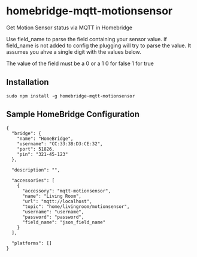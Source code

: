 # homebridge-mqtt-motionsensor

Get Motion Sensor status via MQTT in Homebridge

Use field_name to parse the field containing your sensor value.
if field_name is not added to config the plugging will try to parse the
value. It assumes you ahve a single digit with the values below.

The value of the field must be a 0 or a 1
0 for false
1 for true

Installation
--------------------
    sudo npm install -g homebridge-mqtt-motionsensor


Sample HomeBridge Configuration
--------------------
    {
      "bridge": {
        "name": "HomeBridge",
        "username": "CC:33:3B:D3:CE:32",
        "port": 51826,
        "pin": "321-45-123"
      },

      "description": "",

      "accessories": [
        {
          "accessory": "mqtt-motionsensor",
          "name": "Living Room",
          "url": "mqtt://localhost",
          "topic": "home/livingroom/motionsensor",
          "username": "username",
          "password": "password",
          "field_name": "json_field_name"
        }
      ],

      "platforms": []
    }
